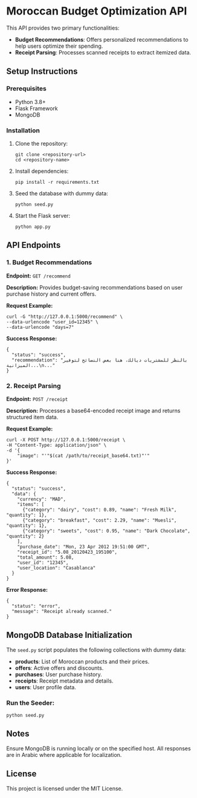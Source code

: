 <!DOCTYPE html>
<html lang="en">
<head>
    <meta charset="UTF-8">
    <meta name="viewport" content="width=device-width, initial-scale=1.0">
   
</head>
<body>

<h1>Moroccan Budget Optimization API</h1>
<p>This API provides two primary functionalities:</p>
<ul>
    <li><strong>Budget Recommendations</strong>: Offers personalized recommendations to help users optimize their spending.</li>
    <li><strong>Receipt Parsing</strong>: Processes scanned receipts to extract itemized data.</li>
</ul>

<h2>Setup Instructions</h2>
<h3>Prerequisites</h3>
<ul>
    <li>Python 3.8+</li>
    <li>Flask Framework</li>
    <li>MongoDB</li>
</ul>

<h3>Installation</h3>
<ol>
    <li>Clone the repository:
        <pre><code>git clone &lt;repository-url&gt;
cd &lt;repository-name&gt;</code></pre>
    </li>
    <li>Install dependencies:
        <pre><code>pip install -r requirements.txt</code></pre>
    </li>
    <li>Seed the database with dummy data:
        <pre><code>python seed.py</code></pre>
    </li>
    <li>Start the Flask server:
        <pre><code>python app.py</code></pre>
    </li>
</ol>

<h2>API Endpoints</h2>

<h3>1. Budget Recommendations</h3>
<p><strong>Endpoint:</strong> <code>GET /recommend</code></p>
<p><strong>Description:</strong> Provides budget-saving recommendations based on user purchase history and current offers.</p>

<p><strong>Request Example:</strong></p>
<pre><code>curl -G "http://127.0.0.1:5000/recommend" \
--data-urlencode "user_id=12345" \
--data-urlencode "days=7"</code></pre>

<p><strong>Success Response:</strong></p>
<pre class="success"><code>{
  "status": "success",
  "recommendation": "بالنظر للمشتريات ديالك، هنا بعض النصائح لتوفير الميزانية...\n..."
}</code></pre>

<h3>2. Receipt Parsing</h3>
<p><strong>Endpoint:</strong> <code>POST /receipt</code></p>
<p><strong>Description:</strong> Processes a base64-encoded receipt image and returns structured item data.</p>

<p><strong>Request Example:</strong></p>
<pre><code>curl -X POST http://127.0.0.1:5000/receipt \
-H "Content-Type: application/json" \
-d '{
    "image": "'"$(cat /path/to/receipt_base64.txt)"'"
}'</code></pre>

<p><strong>Success Response:</strong></p>
<pre class="success"><code>{
  "status": "success",
  "data": {
    "currency": "MAD",
    "items": [
      {"category": "dairy", "cost": 0.89, "name": "Fresh Milk", "quantity": 1},
      {"category": "breakfast", "cost": 2.29, "name": "Muesli", "quantity": 1},
      {"category": "sweets", "cost": 0.95, "name": "Dark Chocolate", "quantity": 2}
    ],
    "purchase_date": "Mon, 23 Apr 2012 19:51:00 GMT",
    "receipt_id": "5.08_20120423_195100",
    "total_amount": 5.08,
    "user_id": "12345",
    "user_location": "Casablanca"
  }
}</code></pre>

<p><strong>Error Response:</strong></p>
<pre class="error"><code>{
  "status": "error",
  "message": "Receipt already scanned."
}</code></pre>

<h2>MongoDB Database Initialization</h2>
<p>The <code>seed.py</code> script populates the following collections with dummy data:</p>
<ul>
    <li><strong>products</strong>: List of Moroccan products and their prices.</li>
    <li><strong>offers</strong>: Active offers and discounts.</li>
    <li><strong>purchases</strong>: User purchase history.</li>
    <li><strong>receipts</strong>: Receipt metadata and details.</li>
    <li><strong>users</strong>: User profile data.</li>
</ul>

<h3>Run the Seeder:</h3>
<pre><code>python seed.py</code></pre>

<h2>Notes</h2>
<p>Ensure MongoDB is running locally or on the specified host. All responses are in Arabic where applicable for localization.</p>

<h2>License</h2>
<p>This project is licensed under the MIT License.</p>

</body>
</html>
